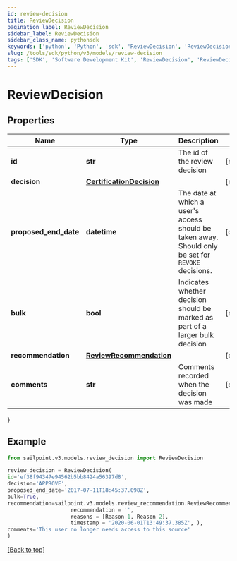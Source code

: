 ```yaml
---
id: review-decision
title: ReviewDecision
pagination_label: ReviewDecision
sidebar_label: ReviewDecision
sidebar_class_name: pythonsdk
keywords: ['python', 'Python', 'sdk', 'ReviewDecision', 'ReviewDecision']
slug: /tools/sdk/python/v3/models/review-decision
tags: ['SDK', 'Software Development Kit', 'ReviewDecision', 'ReviewDecision']
---
```


# ReviewDecision

## Properties

| Name | Type | Description | Notes |
| --- | --- | --- | --- |
| **id** | **str** | The id of the review decision | [required] |
| **decision** | [**CertificationDecision**](certification-decision) |  | [required] |
| **proposed_end_date** | **datetime** | The date at which a user's access should be taken away. Should only be set for `REVOKE` decisions. | [optional] |
| **bulk** | **bool** | Indicates whether decision should be marked as part of a larger bulk decision | [required] |
| **recommendation** | [**ReviewRecommendation**](review-recommendation) |  | [optional] |
| **comments** | **str** | Comments recorded when the decision was made | [optional] |

}

## Example

```python
from sailpoint.v3.models.review_decision import ReviewDecision

review_decision = ReviewDecision(
id='ef38f94347e94562b5bb8424a56397d8',
decision='APPROVE',
proposed_end_date='2017-07-11T18:45:37.098Z',
bulk=True,
recommendation=sailpoint.v3.models.review_recommendation.ReviewRecommendation(
                    recommendation = '',
                    reasons = [Reason 1, Reason 2],
                    timestamp = '2020-06-01T13:49:37.385Z', ),
comments='This user no longer needs access to this source'
)

```

[[Back to top]](#)
